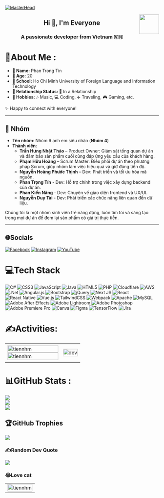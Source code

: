 [![MasterHead](https://camo.githubusercontent.com/069e3ef2850e722ccaef748bf8cdadafeed9fd4a9ee1436daebd7e820f4402a7/68747470733a2f2f666972656261736573746f726167652e676f6f676c65617069732e636f6d2f76302f622f666c6578692d636f64696e672e61707073706f742e636f6d2f6f2f64656d706769372d35323066386435662d363364342d343435332d383832322d6462633134396165323766382e6769663f616c743d6d6564696126746f6b656e3d39316330633762322d393363332d343032392d623031312d316138373033633537333064)](https://rishavchanda.io)
<!-- <img align="left" width="400" src="https://github.githubassets.com/images/modules/profile/profile-first-repo.svg" /> -->
<img align="right" width="64" src="https://yt3.googleusercontent.com/i-zlYSC8n_BLiXNVF-t0etsgnRVIYrM9S3mF0TW3OoirvXw_-QXyKkdc8Wh3rifoZSqZMGA6nFg=s160-c-k-c0x00ffffff-no-rj" />
<!-- <img align="right" width="64" src="https://img.icons8.com/color/48/vietnam-circular.png" /> -->

<h2 align="center">Hi 👋, I'm Everyone</h2>
<p align="center">
  <h3 align="center">A passionate developer from Vietnam 🇻🇳 </h3>
</p>

# 💫About Me :

- **👤 Name:** Phan Trong Tin
- **🎂 Age:** 20
- **🏫 School:** Ho Chi Minh University of Foreign Language and Information Technology
- **💑 Relationship Status:** 💞 In a Relationship
- **🎨 Hobbies:** 🎶 Music, 💻 Coding, ✈️ Traveling, 🎮 Gaming, etc.

✨ Happy to connect with everyone!



---

## 👥 Nhóm

- **Tên nhóm**: Nhóm 6 anh em siêu nhân (**Nhóm 4**)
- **Thành viên**:
  - **Trần Hưng Nhật Thảo** – Product Owner: Giám sát tổng quan dự án và đảm bảo sản phẩm cuối cùng đáp ứng yêu cầu của khách hàng.
  - **Phạm Hữu Hoàng** – Scrum Master: Điều phối dự án theo phương pháp Scrum, giúp nhóm làm việc hiệu quả và giữ đúng tiến độ.
  - **Nguyễn Hoàng Phước Thịnh** – Dev: Phát triển và tối ưu hóa mã nguồn.
  - **Phan Trọng Tín** - Dev: Hỗ trợ chính trong việc xây dựng backend của dự án.
  - **Phan Kiến Năng** - Dev: Chuyên về giao diện frontend và UX/UI.
  - **Nguyễn Duy Tài** - Dev: Phát triển các chức năng liên quan đến dữ liệu.

Chúng tôi là một nhóm sinh viên trẻ năng động, luôn tìm tòi và sáng tạo trong mọi dự án để đem lại sản phẩm có giá trị thực tiễn.

---


## 🌐Socials
[![Facebook](https://img.shields.io/badge/Facebook-%231877F2.svg?logo=Facebook&logoColor=white)](https://facebook.com/https://www.facebook.com/p2t.29/) [![Instagram](https://img.shields.io/badge/Instagram-%23E4405F.svg?logo=Instagram&logoColor=white)](https://instagram.com/https://www.instagram.com/p2t.29/) [![YouTube](https://img.shields.io/badge/YouTube-%23FF0000.svg?logo=YouTube&logoColor=white)](https://youtube.com/c/https://www.youtube.com/@p2t29) 

# 💻Tech Stack
![C#](https://img.shields.io/badge/c%23-%23239120.svg?style=flat&logo=c-sharp&logoColor=white) ![CSS3](https://img.shields.io/badge/css3-%231572B6.svg?style=flat&logo=css3&logoColor=white) ![JavaScript](https://img.shields.io/badge/javascript-%23323330.svg?style=flat&logo=javascript&logoColor=%23F7DF1E) ![Java](https://img.shields.io/badge/java-%23ED8B00.svg?style=flat&logo=java&logoColor=white) ![HTML5](https://img.shields.io/badge/html5-%23E34F26.svg?style=flat&logo=html5&logoColor=white) ![PHP](https://img.shields.io/badge/php-%23777BB4.svg?style=flat&logo=php&logoColor=white) ![Cloudflare](https://img.shields.io/badge/Cloudflare-F38020?style=flat&logo=Cloudflare&logoColor=white) ![AWS](https://img.shields.io/badge/AWS-%23FF9900.svg?style=flat&logo=amazon-aws&logoColor=white) ![.Net](https://img.shields.io/badge/.NET-5C2D91?style=flat&logo=.net&logoColor=white) ![Angular.js](https://img.shields.io/badge/angular.js-%23E23237.svg?style=flat&logo=angularjs&logoColor=white) ![Bootstrap](https://img.shields.io/badge/bootstrap-%23563D7C.svg?style=flat&logo=bootstrap&logoColor=white) ![jQuery](https://img.shields.io/badge/jquery-%230769AD.svg?style=flat&logo=jquery&logoColor=white) ![Next JS](https://img.shields.io/badge/Next-black?style=flat&logo=next.js&logoColor=white) ![React](https://img.shields.io/badge/react-%2320232a.svg?style=flat&logo=react&logoColor=%2361DAFB) ![React Native](https://img.shields.io/badge/react_native-%2320232a.svg?style=flat&logo=react&logoColor=%2361DAFB) ![Vue.js](https://img.shields.io/badge/vuejs-%2335495e.svg?style=flat&logo=vuedotjs&logoColor=%234FC08D) ![TailwindCSS](https://img.shields.io/badge/tailwindcss-%2338B2AC.svg?style=flat&logo=tailwind-css&logoColor=white) ![Webpack](https://img.shields.io/badge/webpack-%238DD6F9.svg?style=flat&logo=webpack&logoColor=black) ![Apache](https://img.shields.io/badge/apache-%23D42029.svg?style=flat&logo=apache&logoColor=white) ![MySQL](https://img.shields.io/badge/mysql-%2300f.svg?style=flat&logo=mysql&logoColor=white) ![Adobe After Effects](https://img.shields.io/badge/Adobe%20After%20Effects-9999FF.svg?style=flat&logo=Adobe%20After%20Effects&logoColor=white) ![Adobe Lightroom](https://img.shields.io/badge/Adobe%20Lightroom-31A8FF.svg?style=flat&logo=Adobe%20Lightroom&logoColor=white) ![Adobe Photoshop](https://img.shields.io/badge/adobephotoshop-%2331A8FF.svg?style=flat&logo=adobephotoshop&logoColor=white) ![Adobe Premiere Pro](https://img.shields.io/badge/Adobe%20Premiere%20Pro-9999FF.svg?style=flat&logo=Adobe%20Premiere%20Pro&logoColor=white) ![Canva](https://img.shields.io/badge/Canva-%2300C4CC.svg?style=flat&logo=Canva&logoColor=white) 	![Figma](https://img.shields.io/badge/figma-%23F24E1E.svg?style=flat&logo=figma&logoColor=white) ![TensorFlow](https://img.shields.io/badge/TensorFlow-%23FF6F00.svg?style=flat&logo=TensorFlow&logoColor=white) ![Jira](https://img.shields.io/badge/jira-%230A0FFF.svg?style=flat&logo=jira&logoColor=white)

# ✍Activities:

<table style="width:100%;">
  <tr>
    <td>
      <img src="https://github-readme-stats.vercel.app/api/top-langs/?username=tiennhm&bg_color=FFFFFF00&text_color=179fa3&layout=compact&hide=CSS&langs_count=10&custom_title=Top%20ngôn%20ngữ%20được%20dùng" alt="tiennhm" width="100%"/>
      <img src="https://github-readme-stats.vercel.app/api?username=tiennhm&bg_color=FFFFFF00&text_color=179fa3&show_icons=true&count_private=true&include_all_commits=true&custom_title=Hoạt%20động%20trên%20Github" alt="tiennhm" width="100%"/>
    </td>
    <td>
      <p align="center"> 
        <img src="https://cdn.dribbble.com/users/1059583/screenshots/4171367/coding-freak.gif" alt="dev" width="100%"/>
      </p>
    </td>
  </tr>
</table>

# 📊GitHub Stats :
![](https://github-readme-stats.vercel.app/api?username=b1nocchio&theme=gotham&hide_border=false&include_all_commits=false&count_private=false)<br/>
![](https://github-readme-streak-stats.herokuapp.com/?user=b1nocchio&theme=gotham&hide_border=false)<br/>
![](https://github-readme-stats.vercel.app/api/top-langs/?username=b1nocchio&theme=gotham&hide_border=false&include_all_commits=false&count_private=false&layout=compact)

## 🏆GitHub Trophies
![](https://github-trophies.vercel.app/?username=b1nocchio&theme=tokyonight&no-frame=false&no-bg=true&margin-w=4)

### ✍️Random Dev Quote
![](https://quotes-github-readme.vercel.app/api?type=horizontal&theme=tokyonight)

### 😂Love cat
<table style="width:100%;">
  <tr>
    <td>
      <img src="https://media.tenor.com/uZv4t9KXvCMAAAAM/rainbow-cat-rainbow.gif" alt="tiennhm" width="100%"/>
    </td>
</table>


